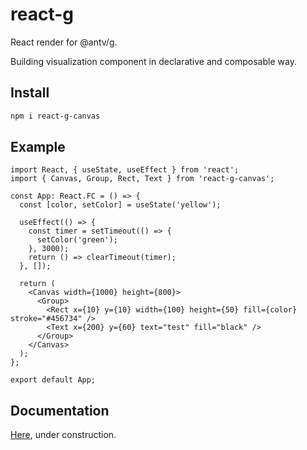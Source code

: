 # react-g

React render for @antv/g.

Building visualization component in declarative and composable way.

## Install

```sh
npm i react-g-canvas
```

## Example

```tsx
import React, { useState, useEffect } from 'react';
import { Canvas, Group, Rect, Text } from 'react-g-canvas';

const App: React.FC = () => {
  const [color, setColor] = useState('yellow');

  useEffect(() => {
    const timer = setTimeout(() => {
      setColor('green');
    }, 3000);
    return () => clearTimeout(timer);
  }, []);

  return (
    <Canvas width={1000} height={800}>
      <Group>
        <Rect x={10} y={10} width={100} height={50} fill={color} stroke="#456734" />
        <Text x={200} y={60} text="test" fill="black" />
      </Group>
    </Canvas>
  );
};

export default App;
```

## Documentation

[Here](https://zhanba.github.io/react-g/), under construction.
